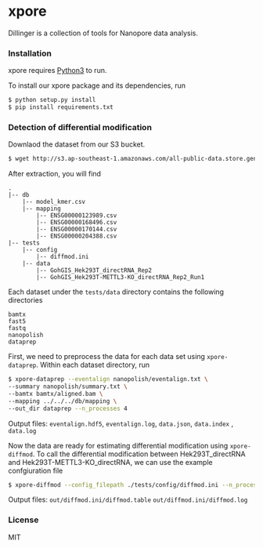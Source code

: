 # xpore

Dillinger is a collection of tools for Nanopore data analysis.

### Installation

xpore requires [Python3](https://www.python.org) to run.

To install our xpore package and its dependencies, run

```sh
$ python setup.py install
$ pip install requirements.txt 
```

### Detection of differential modification
Downlaod the dataset from our S3 bucket.

```sh
$ wget http://s3.ap-southeast-1.amazonaws.com/all-public-data.store.genome.sg/xpore/diffmod_test_data.tar.gz
```

After extraction, you will find 
```
.
|-- db
    |-- model_kmer.csv
    |-- mapping
        |-- ENSG00000123989.csv
        |-- ENSG00000168496.csv
        |-- ENSG00000170144.csv
        |-- ENSG00000204388.csv
|-- tests
    |-- config
        |-- diffmod.ini 
    |-- data 
        |-- GohGIS_Hek293T_directRNA_Rep2 
        |-- GohGIS_Hek293T-METTL3-KO_directRNA_Rep2_Run1
```

Each dataset under the `tests/data` directory contains the following directories
```
bamtx 
fast5
fastq
nanopolish
dataprep
```

First, we need to preprocess the data for each data set using `xpore-dataprep`. Within each dataset directory, run
```sh
$ xpore-dataprep --eventalign nanopolish/eventalign.txt \
--summary nanopolish/summary.txt \
--bamtx bamtx/aligned.bam \
--mapping ../../../db/mapping \
--out_dir dataprep --n_processes 4
```
Output files: `eventalign.hdf5`, `eventalign.log`, `data.json`, `data.index` , `data.log`

Now the data are ready for estimating differential modification using `xpore-diffmod`. To call the differential modification between Hek293T_directRNA and Hek293T-METTL3-KO_directRNA, we can use the example confgiuration file 
```sh
$ xpore-diffmod --config_filepath ./tests/config/diffmod.ini --n_processes 4
```
Output files: `out/diffmod.ini/diffmod.table` `out/diffmod.ini/diffmod.log`
### License
MIT

